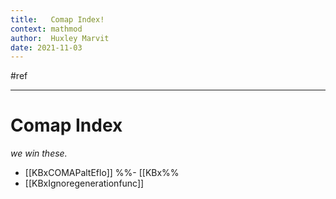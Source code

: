 ```yaml
---
title:   Comap Index!
context: mathmod
author:  Huxley Marvit
date: 2021-11-03
---
```


#ref 

***

# Comap Index
*we win these.*




- [[KBxCOMAPaltEflo]]
%%- [[KBx%%
- [[KBxIgnoregenerationfunc]]




































